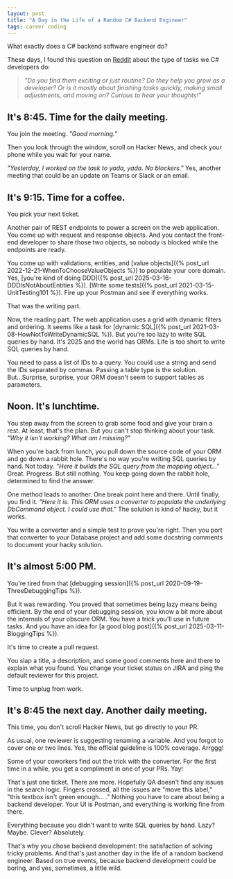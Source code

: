 ```yaml
---
layout: post
title: "A Day in the Life of a Random C# Backend Engineer"
tags: career coding
---
```


What exactly does a C# backend software engineer do?

These days, I found this question on [Reddit](https://www.reddit.com/r/csharp/comments/1j4u01j/what_kind_of_tasks_do_you_usually_work_on/?rdt=40341) about the type of tasks we C# developers do:

> _"Do you find them exciting or just routine? Do they help you grow as a developer? Or is it mostly about finishing tasks quickly, making small adjustments, and moving on? Curious to hear your thoughts!"_

## It's 8:45. Time for the daily meeting.

You join the meeting. _"Good morning."_

Then you look through the window, scroll on Hacker News, and check your phone while you wait for your name.

_"Yesterday, I worked on the task to yada, yada. No blockers."_ Yes, another meeting that could be an update on Teams or Slack or an email.

## It's 9:15. Time for a coffee.

You pick your next ticket.

Another pair of REST endpoints to power a screen on the web application. You come up with request and response objects. And you contact the front-end developer to share those two objects, so nobody is blocked while the endpoints are ready.

You come up with validations, entities, and [value objects]({% post_url 2022-12-21-WhenToChooseValueObjects %}) to populate your core domain. Yes, [you're kind of doing DDD]({% post_url 2025-03-16-DDDIsNotAboutEntities %}). [Write some tests]({% post_url 2021-03-15-UnitTesting101 %}). Fire up your Postman and see if everything works.

That was the writing part.

Now, the reading part. The web application uses a grid with dynamic filters and ordering. It seems like a task for [dynamic SQL]({% post_url 2021-03-08-HowNotToWriteDynamicSQL %}). But you're too lazy to write SQL queries by hand. It's 2025 and the world has ORMs. Life is too short to write SQL queries by hand.

You need to pass a list of IDs to a query. You could use a string and send the IDs separated by commas. Passing a table type is the solution. But...Surprise, surprise, your ORM doesn't seem to support tables as parameters.

## Noon. It's lunchtime.

You step away from the screen to grab some food and give your brain a rest. At least, that's the plan. But you can't stop thinking about your task. _"Why it isn't working? What am I missing?"_

When you're back from lunch, you pull down the source code of your ORM and go down a rabbit hole. There's no way you're writing SQL queries by hand. Not today. _"Here it builds the SQL query from the mapping object..."_ Great. Progress. But still nothing. You keep going down the rabbit hole, determined to find the answer.

One method leads to another. One break point here and there. Until finally, you find it. _"Here it is. This ORM uses a converter to populate the underlying DbCommand object. I could use that."_ The solution is kind of hacky, but it works.

You write a converter and a simple test to prove you're right. Then you port that converter to your Database project and add some docstring comments to document your hacky solution.

## It's almost 5:00 PM.

You're tired from that [debugging session]({% post_url 2020-09-19-ThreeDebuggingTips %}).

But it was rewarding. You proved that sometimes being lazy means being efficient. By the end of your debugging session, you know a bit more about the internals of your obscure ORM. You have a trick you'll use in future tasks. And you have an idea for [a good blog post]({% post_url 2025-03-11-BloggingTips %}). 

It's time to create a pull request.

You slap a title, a description, and some good comments here and there to explain what you found. You change your ticket status on JIRA and ping the default reviewer for this project.

Time to unplug from work.

## It's 8:45 the next day. Another daily meeting.

This time, you don't scroll Hacker News, but go directly to your PR.

As usual, one reviewer is suggesting renaming a variable. And you forgot to cover one or two lines. Yes, the official guideline is 100% coverage. Arrggg!

Some of your coworkers find out the trick with the converter. For the first time in a while, you get a compliment in one of your PRs. Yay!

That's just one ticket. There are more. Hopefully QA doesn't find any issues in the search logic. Fingers crossed, all the issues are "move this label," "this textbox isn't green enough... ." Nothing you have to care about being a backend developer. Your UI is Postman, and everything is working fine from there.

Everything because you didn't want to write SQL queries by hand. Lazy? Maybe. Clever? Absolutely.

That's why you chose backend development: the satisfaction of solving tricky problems. And that's just another day in the life of a random backend engineer. Based on true events, because backend development could be boring, and yes, sometimes, a little wild.
